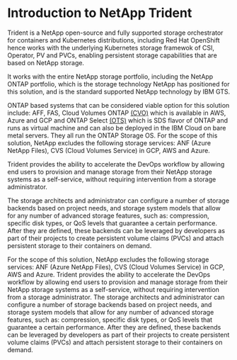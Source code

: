 # Introduction to NetApp Trident
Trident is a NetApp open-source and fully supported storage orchestrator for containers and Kubernetes distributions, including Red Hat OpenShift hence works with the underlying Kubernetes storage framewok of CSI, Operator, PV and PVCs, enabling persistent storage capabilities that are based on NetApp storage.

It works with the entire NetApp storage portfolio, including the NetApp ONTAP portfolio, which is the storage technology NetApp has positioned for this solution, and is the standard supported NetApp technology by IBM GTS.

ONTAP based systems that can be considered viable option for this solution include: AFF, FAS, Cloud Volumes ONTAP [(CVO)](https://cloud.netapp.com/ontap-cloud) which is available in AWS, Azure and GCP and ONTAP Select [(OTS)](https://cloud.ibm.com/docs/vmwaresolutions?topic=vmwaresolutions-netapp&mhsrc=ibmsearch_a&mhq=ONTAP%20Select) which is SDS flavor of ONTAP and runs as virtual machine and can also be deployed in the IBM Cloud on bare metal servers. They all run the ONTAP Storage OS.
For the scope of this solution, NetApp excludes the following storage services: ANF (Azure NetApp Files), CVS (Cloud Volumes Service) in GCP, AWS and Azure.

Trident provides the ability to accelerate the DevOps workflow by allowing end users to provision and manage storage from their NetApp storage systems as a self-service, without requiring intervention from a storage administrator.



The storage architects and administrator can configure a number of storage backends based on project needs, and storage system models that allow for any number of advanced storage features, such as: compression, specific disk types, or QoS levels that guarantee a certain performance.
After they are defined, these backends can be leveraged by developers as part of their projects to create persistent volume claims (PVCs) and attach persistent storage to their containers on demand.




For the scope of this solution, NetApp excludes the following storage services: ANF (Azure NetApp Files), CVS (Cloud Volumes Service) in GCP, AWS and Azure.
Trident provides the ability to accelerate the DevOps workflow by allowing end users to provision and manage storage from their NetApp storage systems as a self-service, without requiring intervention from a storage administrator.
The storage architects and administrator can configure a number of storage backends based on project needs, and storage system models that allow for any number of advanced storage features, such as: compression, specific disk types, or QoS levels that guarantee a certain performance.
After they are defined, these backends can be leveraged by developers as part of their projects to create persistent volume claims (PVCs) and attach persistent storage to their containers on demand.
